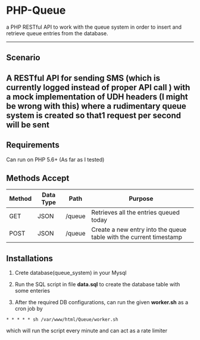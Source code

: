 # PHP-Queue
a PHP RESTful API to work with the queue system in order to insert and retrieve queue entries from the database.

---
## Scenario
A RESTful API for sending SMS (which is currently logged instead of proper API call ) with a mock implementation of UDH headers (I might be wrong with this) where a rudimentary queue system is created so that1 request per second will be sent
---
## Requirements
Can run on PHP 5.6+ (As far as I tested)

## Methods Accept

| Method | Data Type | Path | Purpose |
|--------|--------|--------|--------|
| GET    | JSON |/queue  |Retrieves all the entries queued today|
| POST    | JSON |/queue  |Create a new entry into the queue table with the current timestamp|

## Installations
1. Crete database(queue_system) in your Mysql

2. Run the SQL script in file **data.sql** to create the database table with some enteries

3. After the required DB configurations, can run the given **worker.sh** as a cron job by
  ```
  * * * * * sh /var/www/html/Queue/worker.sh
  
  ```
  which will run the script every minute and can act as a rate limiter
  
  
